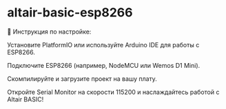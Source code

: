 # altair-basic-esp8266

🔧 Инструкция по настройке:

Установите PlatformIO или используйте Arduino IDE для работы с ESP8266.

Подключите ESP8266 (например, NodeMCU или Wemos D1 Mini).

Скомпилируйте и загрузите проект на вашу плату.

Откройте Serial Monitor на скорости 115200 и наслаждайтесь работой с Altair BASIC!
